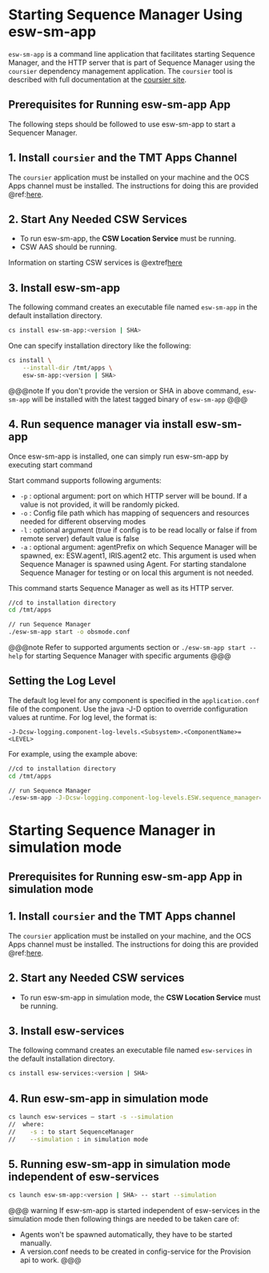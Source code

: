 # Starting Sequence Manager Using esw-sm-app

`esw-sm-app` is a command line application that facilitates starting Sequence Manager, and the HTTP server that is part of Sequence Manager using the `coursier` dependency management
application. The `coursier` tool is described with full documentation
at the [coursier site](https://get-coursier.io).

## Prerequisites for Running esw-sm-app App

The following steps should be followed to use esw-sm-app to start a Sequencer Manager.

## 1. Install `coursier` and the TMT Apps Channel

The `coursier` application must be installed on your machine and the OCS Apps channel must be installed.
The instructions for doing this are provided @ref:[here](getting-apps.md).

## 2. Start Any Needed CSW Services

* To run esw-sm-app, the **CSW Location Service** must be running.
*  CSW AAS should be running.

Information on starting CSW services is @extref[here](csw:commons/apps)

## 3. Install esw-sm-app

The following command creates an executable file named `esw-sm-app` in the default installation directory.

```bash
cs install esw-sm-app:<version | SHA>
```

One can specify installation directory like the following:

```bash
cs install \
    --install-dir /tmt/apps \
    esw-sm-app:<version | SHA>
```
@@@note
If you don't provide the version or SHA in above command, `esw-sm-app` will be installed with the latest tagged binary of `esw-sm-app`
@@@

## 4. Run sequence manager via install esw-sm-app

Once esw-sm-app is installed, one can simply run esw-sm-app by executing start command

Start command supports following arguments:

- `-p` : optional argument: port on which HTTP server will be bound. If a value is not provided, it will be randomly picked.
- `-o` : Config file path which has mapping of sequencers and resources needed for different observing modes
- `-l` : optional argument (true if config is to be read locally or false if from remote server) default value is false
- `-a` : optional argument: agentPrefix on which Sequence Manager will be spawned, ex: ESW.agent1, IRIS.agent2 etc.
          This argument is used when Sequence Manager is spawned using Agent. For starting standalone Sequence Manager for testing or on local
          this argument is not needed.

This command starts Sequence Manager as well as its HTTP server.

```bash
//cd to installation directory
cd /tmt/apps

// run Sequence Manager
./esw-sm-app start -o obsmode.conf
```

@@@note
Refer to supported arguments section or `./esw-sm-app start --help` for starting Sequence Manager with specific arguments
@@@

## Setting the Log Level

The default log level for any component is specified in the `application.conf` file of the component.
Use the java -J-D option to override configuration values at runtime.  For log level, the format is:

```
-J-Dcsw-logging.component-log-levels.<Subsystem>.<ComponentName>=<LEVEL>
```

For example, using the example above:

```bash
//cd to installation directory
cd /tmt/apps

// run Sequence Manager
./esw-sm-app -J-Dcsw-logging.component-log-levels.ESW.sequence_manager=TRACE start -o obsmode.conf
```

# Starting Sequence Manager in simulation mode

## Prerequisites for Running esw-sm-app App in simulation mode

## 1. Install `coursier` and the TMT Apps channel

The `coursier` application must be installed on your machine, and the OCS Apps channel must be installed.
The instructions for doing this are provided @ref:[here](getting-apps.md).

## 2. Start any Needed CSW services

* To run esw-sm-app in simulation mode, the **CSW Location Service** must be running.

## 3. Install esw-services

The following command creates an executable file named `esw-services` in the default installation directory.

```bash
cs install esw-services:<version | SHA>
```

## 4. Run esw-sm-app in simulation mode

```bash
cs launch esw-services – start -s --simulation
//  where:
//    -s : to start SequenceManager
//    --simulation : in simulation mode
```
    
## 5. Running esw-sm-app in simulation mode independent of esw-services

```bash
cs launch esw-sm-app:<version | SHA> -- start --simulation
```   

@@@ warning
If esw-sm-app is started independent of esw-services in the simulation mode then following things are needed to be taken care of:
* Agents won't be spawned automatically, they have to be started manually.
* A version.conf needs to be created in config-service for the Provision api to work. 
@@@


